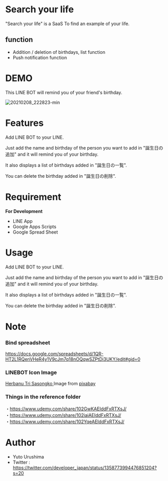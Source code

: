 # Search your life

"Search your life" is a SaaS To find an example of your life.

## function
- Addition / deletion of birthdays, list function
- Push notification function

# DEMO

This LINE BOT will remind you of your friend's birthday.

![20210208_222823-min](https://user-images.githubusercontent.com/56684832/129435543-67d1e23c-57b5-4be9-a3ab-7a4896f045e6.gif)

# Features

Add LINE BOT to your LINE.

Just add the name and birthday of the person you want to add in "誕生日の追加" and it will remind you of your birthday.

It also displays a list of birthdays added in "誕生日の一覧".

You can delete the birthday added in "誕生日の削除".

# Requirement

**For Development**
- LINE App
- Google Apps Scripts
- Google Spread Sheet

# Usage

Add LINE BOT to your LINE.

Just add the name and birthday of the person you want to add in "誕生日の追加" and it will remind you of your birthday.

It also displays a list of birthdays added in "誕生日の一覧".

You can delete the birthday added in "誕生日の削除".

# Note

### Bind spreadsheet<br/>
https://docs.google.com/spreadsheets/d/1QR-HT2L1RQenVHeR4y1V9cJm7q18nOQqwSZPtDi3UKY/edit#gid=0

### LINEBOT Icon Image
<a href="https://pixabay.com/ja/users/herbanu-2323111/?utm_source=link-attribution&amp;utm_medium=referral&amp;utm_campaign=image&amp;utm_content=3148707"> Herbanu Tri Sasongko </a> Image from <a href = "https://pixabay.com/ja/?utm_source=link-attribution&amp;utm_medium=referral&amp;utm_campaign=image&amp;utm_content=3148707"> pixabay </a>

### Things in the reference folder
・https://www.udemy.com/share/102GwKAEIddFxRTXsJ/  
・https://www.udemy.com/share/102iaiAEIddFxRTXsJ/  
・https://www.udemy.com/share/102YqeAEIddFxRTXsJ/

# Author

* Yuto Urushima
* Twitter : https://twitter.com/developer_japan/status/1358773994476851204?s=20

